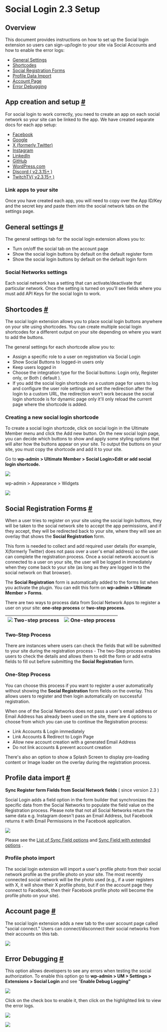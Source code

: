 ---
---
# Social Login 2.3 Setup
Overview
--------

 This document provides instructions on how to set up the Social login extension so users can sign-up/login to your site via Social Accounts and how to enable the error logs:

- [General Settings](#general_settings)
- [Shortcodes](#shortcodes)
- [Social Registration Forms](#forms)
- [Profile Data Import](#import)
- [Account Page](#account)
- [Error Debugging](#error-debugging)

App creation and setup  [\#](#create_application) 
--------------------------------------------------

 For social login to work correctly, you need to create an app on each social network so your site can be linked to the app. We have created separate docs for each app setup:

- [Facebook](/docs-v3/um-social-login/article/20-social-login-facebook-app-setup)
- [Google](/docs-v3/um-social-login/article/141-social-login-google-app-setup)
- [X (formerly Twitter)](/docs-v3/um-social-login/article/140-social-login-twitter-app-setup)
- [Instagram](/docs-v3/um-social-login/article/1363-social-login-instagram-app-setup-with-instagram-basic-display-ap)
- [LinkedIn](/docs-v3/um-social-login/article/142-social-login-linkedin-app-setup)
- [GitHub](/docs-v3/um-social-login/article/1532-social-login-github-app-setup)
- [WordPress.com](/docs-v3/um-social-login/article/1533-social-login-wordpress-app-setup)
- [Discord ( v2.3.15+ )](/docs-v3/um-social-login/article/1763-social-login-discord-app-setup)
- [TwitchTV( v2.3.15+ )](/docs-v3/um-social-login/article/1760-social-login-twitchtv-app-setup)

### Link apps to your site

 Once you have created each app, you will need to copy over the App ID/Key and the secret key and paste them into the social network tabs on the settings page.

General settings  [\#](#general_settings) 
------------------------------------------

 The general settings tab for the social login extension allows you to:

- Turn on/off the social tab on the account page
- Show the social login buttons by default on the default register form
- Show the social login buttons by default on the default login form

### Social Networks settings

 Each social network has a setting that can activate/deactivate that particular network. Once the setting is turned on you'll see fields where you must add API Keys for the social login to work.

Shortcodes  [\#](#shortcodes) 
------------------------------

 The social login extension allows you to place social login buttons anywhere on your site using shortcodes. You can create multiple social login shortcodes for a different output on your site depending on where you want to add the buttons.

 The general settings for each shortcode allow you to:

- Assign a specific role to a user on registration via Social Login
- Show Social Buttons to logged-in users only
- Keep users logged in
- Choose the integration type for the Social buttons: Login only, Register only, or Both ( default ).
- If you add the social login shortcode on a custom page for users to log and configure the user role settings and set the redirection after the login to a custom URL, the redirection won't work because the social login shortcode is for dynamic page only it'll only reload the current page where the shortcode is added.

### Creating a new social login shortcode

 To create a social login shortcode, click on social login in the Ultimate Member menu and click the Add new button. On the new social login page, you can decide which buttons to show and apply some styling options that will alter how the buttons appear on your site. To output the buttons on your site, you must copy the shortcode and add it to your site.

 Go to <strong>wp-admin &gt; Ultimate Member &gt; Social Login&gt;Edit or add social login shortcode.</strong>

  ![](https://s3.amazonaws.com/helpscout.net/docs/assets/561c96629033600a7a36d662/images/65045a534baf3c02bf197f74/file-P1zD444WEG.png)

 wp-admin &gt; Appearance &gt; Widgets

  ![](https://s3.amazonaws.com/helpscout.net/docs/assets/561c96629033600a7a36d662/images/65045b514baf3c02bf197f76/file-LGl7ASjSzz.png)

Social Registration Forms  [\#](#forms) 
----------------------------------------

 When a user tries to register on your site using the social login buttons, they will be taken to the social network site to accept the app permissions, and if they accept, they will be redirected back to your site, where they will see an overlay that shows the <strong>Social Registration</strong> form.

 This form is needed to collect and add required user details (for example, X(formerly Twitter) does not pass over a user's email address) so the user can complete the registration process. Once a social network account is connected to a user on your site, the user will be logged in immediately when they come back to your site (as long as they are logged in to the social network on that browser).

 The <strong>Social Registration</strong> form is automatically added to the forms list when you activate the plugin. You can edit this form on <strong>wp-admin &gt; Ultimate Member &gt; Forms</strong>.

 There are two ways to process data from Social Network Apps to register a user on your site: <strong>one-step process</strong> or <strong>two-step process</strong>.

| ![](https://s3.amazonaws.com/helpscout.net/docs/assets/561c96629033600a7a36d662/images/5dc195332c7d3a7e9ae386da/file-cg7uEAA3v8.png) Two-step process | ![](https://s3.amazonaws.com/helpscout.net/docs/assets/561c96629033600a7a36d662/images/5dc193ec2c7d3a7e9ae386c6/file-ZXmJvg150n.png) One-step process |
|---|---|

### Two-Step Process

 There are instances where users can check the fields that will be submitted to your site during the registration process - The two-Step process enables users to check the details and allows them to edit the form or add extra fields to fill out before submitting the <strong>Social Registration</strong> form.

### One-Step Process 

 You can choose this process if you want to register a user automatically without showing the <strong>Social Registration</strong> form fields on the overlay. This allows users to register and then login automatically on successful registration.

 When one of the Social Networks does not pass a user's email address or Email Address has already been used on the site, there are 4 options to choose from which you can use to continue the Registration process:

- Link Accounts &amp; Login immediately
- Link Accounts &amp; Redirect to Login Page
- Allow new account creation with a generated Email Address
- Do not link accounts &amp; prevent account creation

 There's also an option to show a Splash Screen to display pre-loading content or Image loader on the overlay during the registration process.

Profile data import  [\#](#import) 
-----------------------------------

 <strong>Sync Register form Fields from Social Network fields</strong> ( since version 2.3 )

 Social Login adds a field option in the form builder that synchronizes the specific data from the Social Networks to populate the field value on the Registration process. Please note that not all Social Networks return the same data e.g. Instagram doesn't pass an Email Address, but Facebook returns it with Email Permissions in the Facebook application.

  ![](https://s3.amazonaws.com/helpscout.net/docs/assets/561c96629033600a7a36d662/images/5dc185082c7d3a7e9ae385c9/file-4gj9lew7F0.png)

 Please see the  [List of Sync Field options](/docs-v3/um-social-login/article/1536-social-login---list-of-sync-field-options-in-form-builder)  and  [Sync Field with extended options](/docs-v3/um-social-login/article/1506-social-login-sync-social-register-form-fields-with-extend-option) .

### Profile photo import

 The social login extension will import a user's profile photo from their social network profile as the profile photo on your site. The most recently connected social network will be the photo used (e.g., if a user registers with X, it will show their X profile photo, but if on the account page they connect to Facebook, then their Facebook profile photo will become the profile photo on your site).

Account page  [\#](#account) 
-----------------------------

 The social login extension adds a new tab to the user account page called "social connect." Users can connect/disconnect their social networks from their accounts on this tab.

  ![](https://s3.amazonaws.com/helpscout.net/docs/assets/561c96629033600a7a36d662/images/65045c609446233b93527c0d/file-nPNrt4oldo.png)

 Error Debugging  [\#](#error-debugging) 
-----------------------------------------

 This option allows developers to see any errors when testing the social authorization. To enable this option go to <strong>wp-admin &gt; UM &gt; Settings &gt; Extensions &gt; Social Login</strong> and see "<strong>Enable Debug Logging"</strong>

  ![](https://s3.amazonaws.com/helpscout.net/docs/assets/561c96629033600a7a36d662/images/62e2b4ef79bb3605c394c17a/file-6l5X3PLznT.png)

 Click on the check box to enable it, then click on the highlighted link to view the error logs.

  ![](https://s3.amazonaws.com/helpscout.net/docs/assets/561c96629033600a7a36d662/images/62e2b5c6a3bd51396505441c/file-vv4gUNg7pP.png)

  ![](https://s3.amazonaws.com/helpscout.net/docs/assets/561c96629033600a7a36d662/images/62e2b638c35bbc3e190ae809/file-oSKyUs33CE.png)